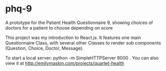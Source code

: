 # phq-9
A prototype for the Patient Health Questionnaire 9, showing choices of doctors for a patient to choose depending on score

This project was my introduction to React.js. It features one main Questionnaire Class, with several other Classes to render sub components (Question, Choice, Doctor, Message).

To start a local server: python -m SimpleHTTPServer 8000 . You can also view it at http://emilymaskin.com/projects/quartet-health
